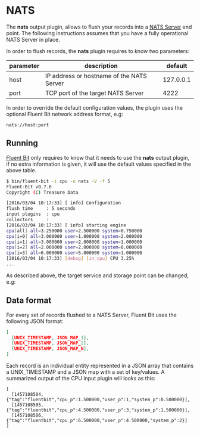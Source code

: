 # NATS

The __nats__ output plugin, allows to flush your records into a [NATS Server](http://nats.io/documentation/server/gnatsd-intro/) end point. The following instructions assumes that you have a fully operational NATS Server in place.

In order to flush records, the __nats__ plugin requires to know two parameters:

| parameter   | description          | default           |
|-------------|----------------------|-------------------|
| host        | IP address or hostname of the NATS Server | 127.0.0.1 |
| port        | TCP port of the target NATS Server | 4222 |

In order to override the default configuration values, the plugin uses the optional Fluent Bit network address format, e.g:

```
nats://host:port
```

## Running

[Fluent Bit](http://fluentbit.io) only requires to know that it needs to use the __nats__ output plugin, if no extra information is given, it will use the default values specified in the above table.

```bash
$ bin/fluent-bit -i cpu -o nats -V -f 5
Fluent-Bit v0.7.0
Copyright (C) Treasure Data

[2016/03/04 10:17:33] [ info] Configuration
flush time     : 5 seconds
input plugins  : cpu
collectors     :
[2016/03/04 10:17:33] [ info] starting engine
cpu[all] all=3.250000 user=2.500000 system=0.750000
cpu[i=0] all=3.000000 user=1.000000 system=2.000000
cpu[i=1] all=3.000000 user=2.000000 system=1.000000
cpu[i=2] all=2.000000 user=2.000000 system=0.000000
cpu[i=3] all=6.000000 user=5.000000 system=1.000000
[2016/03/04 10:17:33] [debug] [in_cpu] CPU 3.25%
...
```

As described above, the target service and storage point can be changed, e.g:


## Data format

For every set of records flushed to a NATS Server, Fluent Bit uses the following JSON format:

```json
[
  [UNIX_TIMESTAMP, JSON_MAP_1],
  [UNIX_TIMESTAMP, JSON_MAP_2],
  [UNIX_TIMESTAMP, JSON_MAP_N],
]
```

Each record is an individual entity represented in a JSON array that contains a UNIX_TIMESTAMP and a JSON map with a set of key/values. A summarized output of the CPU input plugin will looks as this:

```
[
  [1457108504,{"tag":"fluentbit","cpu_p":1.500000,"user_p":1,"system_p":0.500000}],
  [1457108505,{"tag":"fluentbit","cpu_p":4.500000,"user_p":3,"system_p":1.500000}],
  [1457108506,{"tag":"fluentbit","cpu_p":6.500000,"user_p":4.500000,"system_p":2}]
]
```
